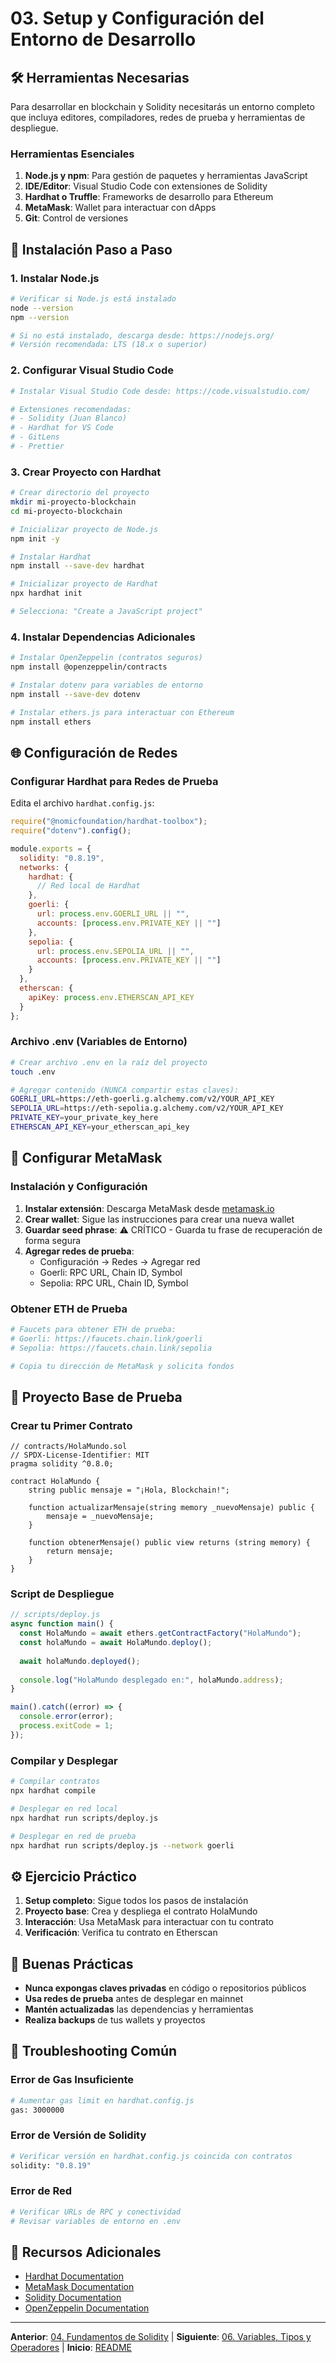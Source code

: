 # 03. Setup y Configuración del Entorno de Desarrollo

## 🛠️ Herramientas Necesarias

Para desarrollar en blockchain y Solidity necesitarás un entorno completo que incluya editores, compiladores, redes de prueba y herramientas de despliegue.

### Herramientas Esenciales

1. **Node.js y npm**: Para gestión de paquetes y herramientas JavaScript
2. **IDE/Editor**: Visual Studio Code con extensiones de Solidity
3. **Hardhat o Truffle**: Frameworks de desarrollo para Ethereum
4. **MetaMask**: Wallet para interactuar con dApps
5. **Git**: Control de versiones

## 🚀 Instalación Paso a Paso

### 1. Instalar Node.js

```bash
# Verificar si Node.js está instalado
node --version
npm --version

# Si no está instalado, descarga desde: https://nodejs.org/
# Versión recomendada: LTS (18.x o superior)
```

### 2. Configurar Visual Studio Code

```bash
# Instalar Visual Studio Code desde: https://code.visualstudio.com/

# Extensiones recomendadas:
# - Solidity (Juan Blanco)
# - Hardhat for VS Code
# - GitLens
# - Prettier
```

### 3. Crear Proyecto con Hardhat

```bash
# Crear directorio del proyecto
mkdir mi-proyecto-blockchain
cd mi-proyecto-blockchain

# Inicializar proyecto de Node.js
npm init -y

# Instalar Hardhat
npm install --save-dev hardhat

# Inicializar proyecto de Hardhat
npx hardhat init

# Selecciona: "Create a JavaScript project"
```

### 4. Instalar Dependencias Adicionales

```bash
# Instalar OpenZeppelin (contratos seguros)
npm install @openzeppelin/contracts

# Instalar dotenv para variables de entorno
npm install --save-dev dotenv

# Instalar ethers.js para interactuar con Ethereum
npm install ethers
```

## 🌐 Configuración de Redes

### Configurar Hardhat para Redes de Prueba

Edita el archivo `hardhat.config.js`:

```javascript
require("@nomicfoundation/hardhat-toolbox");
require("dotenv").config();

module.exports = {
  solidity: "0.8.19",
  networks: {
    hardhat: {
      // Red local de Hardhat
    },
    goerli: {
      url: process.env.GOERLI_URL || "",
      accounts: [process.env.PRIVATE_KEY || ""]
    },
    sepolia: {
      url: process.env.SEPOLIA_URL || "",
      accounts: [process.env.PRIVATE_KEY || ""]
    }
  },
  etherscan: {
    apiKey: process.env.ETHERSCAN_API_KEY
  }
};
```

### Archivo .env (Variables de Entorno)

```bash
# Crear archivo .env en la raíz del proyecto
touch .env

# Agregar contenido (NUNCA compartir estas claves):
GOERLI_URL=https://eth-goerli.g.alchemy.com/v2/YOUR_API_KEY
SEPOLIA_URL=https://eth-sepolia.g.alchemy.com/v2/YOUR_API_KEY
PRIVATE_KEY=your_private_key_here
ETHERSCAN_API_KEY=your_etherscan_api_key
```

## 🦊 Configurar MetaMask

### Instalación y Configuración

1. **Instalar extensión**: Descarga MetaMask desde [metamask.io](https://metamask.io)
2. **Crear wallet**: Sigue las instrucciones para crear una nueva wallet
3. **Guardar seed phrase**: ⚠️ CRÍTICO - Guarda tu frase de recuperación de forma segura
4. **Agregar redes de prueba**:
   - Configuración → Redes → Agregar red
   - Goerli: RPC URL, Chain ID, Symbol
   - Sepolia: RPC URL, Chain ID, Symbol

### Obtener ETH de Prueba

```bash
# Faucets para obtener ETH de prueba:
# Goerli: https://faucets.chain.link/goerli
# Sepolia: https://faucets.chain.link/sepolia

# Copia tu dirección de MetaMask y solicita fondos
```

## 🧪 Proyecto Base de Prueba

### Crear tu Primer Contrato

```solidity
// contracts/HolaMundo.sol
// SPDX-License-Identifier: MIT
pragma solidity ^0.8.0;

contract HolaMundo {
    string public mensaje = "¡Hola, Blockchain!";
    
    function actualizarMensaje(string memory _nuevoMensaje) public {
        mensaje = _nuevoMensaje;
    }
    
    function obtenerMensaje() public view returns (string memory) {
        return mensaje;
    }
}
```

### Script de Despliegue

```javascript
// scripts/deploy.js
async function main() {
  const HolaMundo = await ethers.getContractFactory("HolaMundo");
  const holaMundo = await HolaMundo.deploy();
  
  await holaMundo.deployed();
  
  console.log("HolaMundo desplegado en:", holaMundo.address);
}

main().catch((error) => {
  console.error(error);
  process.exitCode = 1;
});
```

### Compilar y Desplegar

```bash
# Compilar contratos
npx hardhat compile

# Desplegar en red local
npx hardhat run scripts/deploy.js

# Desplegar en red de prueba
npx hardhat run scripts/deploy.js --network goerli
```

## ⚙️ Ejercicio Práctico

1. **Setup completo**: Sigue todos los pasos de instalación
2. **Proyecto base**: Crea y despliega el contrato HolaMundo
3. **Interacción**: Usa MetaMask para interactuar con tu contrato
4. **Verificación**: Verifica tu contrato en Etherscan

## 🎯 Buenas Prácticas

- **Nunca expongas claves privadas** en código o repositorios públicos
- **Usa redes de prueba** antes de desplegar en mainnet
- **Mantén actualizadas** las dependencias y herramientas
- **Realiza backups** de tus wallets y proyectos

## 🔧 Troubleshooting Común

### Error de Gas Insuficiente
```bash
# Aumentar gas limit en hardhat.config.js
gas: 3000000
```

### Error de Versión de Solidity
```bash
# Verificar versión en hardhat.config.js coincida con contratos
solidity: "0.8.19"
```

### Error de Red
```bash
# Verificar URLs de RPC y conectividad
# Revisar variables de entorno en .env
```

## 🔗 Recursos Adicionales

- [Hardhat Documentation](https://hardhat.org/docs)
- [MetaMask Documentation](https://docs.metamask.io/)
- [Solidity Documentation](https://docs.soliditylang.org/)
- [OpenZeppelin Documentation](https://docs.openzeppelin.com/)

---

**Anterior**: [04. Fundamentos de Solidity](./04-fundamentos-solidity.md) | **Siguiente**: [06. Variables, Tipos y Operadores](./06-variables-tipos-operadores.md) | **Inicio**: [README](../README.md)